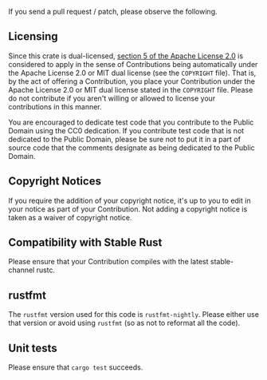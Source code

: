 If you send a pull request / patch, please observe the following.

## Licensing

Since this crate is dual-licensed,
[section 5 of the Apache License 2.0](https://www.apache.org/licenses/LICENSE-2.0#contributions)
is considered to apply in the sense of Contributions being automatically
under the Apache License 2.0 or MIT dual license (see the `COPYRIGHT` file).
That is, by the act of offering a Contribution, you place your Contribution
under the Apache License 2.0 or MIT dual license stated in the `COPYRIGHT`
file. Please do not contribute if you aren't willing or allowed to license your
contributions in this manner.

You are encouraged to dedicate test code that you contribute to the Public
Domain using the CC0 dedication. If you contribute test code that is not
dedicated to the Public Domain, please be sure not to put it in a part of
source code that the comments designate as being dedicated to the Public
Domain.

## Copyright Notices

If you require the addition of your copyright notice, it's up to you to edit in
your notice as part of your Contribution. Not adding a copyright notice is
taken as a waiver of copyright notice.

## Compatibility with Stable Rust

Please ensure that your Contribution compiles with the latest stable-channel
rustc.

## rustfmt

The `rustfmt` version used for this code is `rustfmt-nightly`. Please either
use that version or avoid using `rustfmt` (so as not to reformat all the code).

## Unit tests

Please ensure that `cargo test` succeeds.
